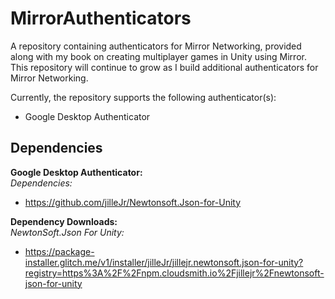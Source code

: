 # MirrorAuthenticators
A repository containing authenticators for Mirror Networking, provided along with my book on creating multiplayer games in Unity using Mirror. 
This repository will continue to grow as I build additional authenticators for Mirror Networking.  

Currently, the repository supports the following authenticator(s):
- Google Desktop Authenticator  
  
## Dependencies

**Google Desktop Authenticator:**  
*Dependencies:*
- https://github.com/jilleJr/Newtonsoft.Json-for-Unity

**Dependency Downloads:**  
*NewtonSoft.Json For Unity:*
- https://package-installer.glitch.me/v1/installer/jilleJr/jillejr.newtonsoft.json-for-unity?registry=https%3A%2F%2Fnpm.cloudsmith.io%2Fjillejr%2Fnewtonsoft-json-for-unity
